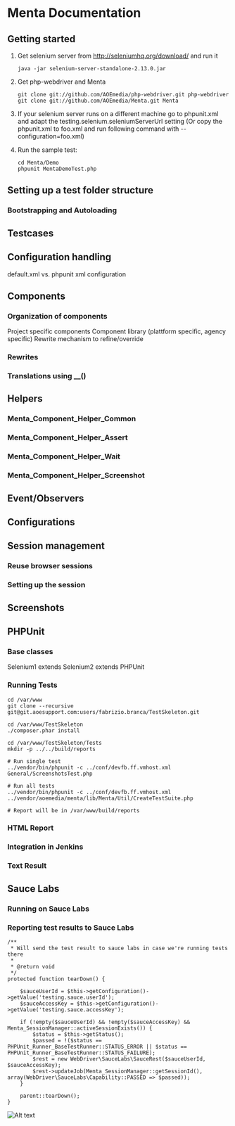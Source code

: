 # Menta Documentation

## Getting started

1.  Get selenium server from http://seleniumhq.org/download/ and run it

        java -jar selenium-server-standalone-2.13.0.jar

2.  Get php-webdriver and Menta

        git clone git://github.com/AOEmedia/php-webdriver.git php-webdriver
        git clone git://github.com/AOEmedia/Menta.git Menta

3.  If your selenium server runs on a different machine go to phpunit.xml and adapt the testing.selenium.seleniumServerUrl setting
(Or copy the phpunit.xml to foo.xml and run following command with --configuration=foo.xml)

4.  Run the sample test:

        cd Menta/Demo
        phpunit MentaDemoTest.php

## Setting up a test folder structure

### Bootstrapping and Autoloading

## Testcases

## Configuration handling

default.xml vs. phpunit xml configuration

## Components

### Organization of components

Project specific components
Component library (plattform specific, agency specific)
Rewrite mechanism to refine/override

### Rewrites

### Translations using __()

## Helpers

### Menta_Component_Helper_Common
### Menta_Component_Helper_Assert
### Menta_Component_Helper_Wait
### Menta_Component_Helper_Screenshot

## Event/Observers

## Configurations

## Session management

### Reuse browser sessions

### Setting up the session

## Screenshots

## PHPUnit

### Base classes

Selenium1 extends Selenium2 extends PHPUnit

### Running Tests

	cd /var/www
	git clone --recursive git@git.aoesupport.com:users/fabrizio.branca/TestSkeleton.git

	cd /var/www/TestSkeleton
	./composer.phar install

	cd /var/www/TestSkeleton/Tests
	mkdir -p ../../build/reports

	# Run single test
	../vendor/bin/phpunit -c ../conf/devfb.ff.vmhost.xml General/ScreenshotsTest.php

	# Run all tests
	../vendor/bin/phpunit -c ../conf/devfb.ff.vmhost.xml ../vendor/aoemedia/menta/lib/Menta/Util/CreateTestSuite.php

	# Report will be in /var/www/build/reports

### HTML Report

### Integration in Jenkins

### Text Result

## Sauce Labs

### Running on Sauce Labs

### Reporting test results to Sauce Labs

	/**
	 * Will send the test result to sauce labs in case we're running tests there
	 *
	 * @return void
	 */
	protected function tearDown() {

		$sauceUserId = $this->getConfiguration()->getValue('testing.sauce.userId');
		$sauceAccessKey = $this->getConfiguration()->getValue('testing.sauce.accessKey');

		if (!empty($sauceUserId) && !empty($sauceAccessKey) && Menta_SessionManager::activeSessionExists()) {
			$status = $this->getStatus();
			$passed = !($status == PHPUnit_Runner_BaseTestRunner::STATUS_ERROR || $status == PHPUnit_Runner_BaseTestRunner::STATUS_FAILURE);
			$rest = new WebDriver\SauceLabs\SauceRest($sauceUserId, $sauceAccessKey);
			$rest->updateJob(Menta_SessionManager::getSessionId(), array(WebDriver\SauceLabs\Capability::PASSED => $passed));
		}

		parent::tearDown();
	}

![Alt text](Documentation/aoemedia-new_rgb_72dpi.jpg)